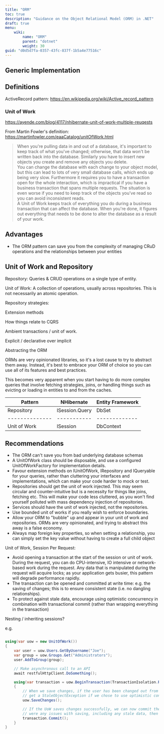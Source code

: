 ```yaml
---
title: "ORM"
toc: true
description: "Guidance on the Object Relational Model (ORM) in .NET"
draft: true
menu:
    wiki:
        name: "ORM"
        parent: "dotnet"
        weight: 30
guid: "d0d5d7fa-0357-43fc-837f-1b5a4e77516c"
---
```


## Generic Implementation

## Definitions

ActiveRecord pattern: https://en.wikipedia.org/wiki/Active_record_pattern

### Unit of Work

https://ayende.com/blog/4117/nhibernate-unit-of-work-multiple-reuqests

From Martin Fowler's definition: https://martinfowler.com/eaaCatalog/unitOfWork.html

>When you're pulling data in and out of a database, it's important to keep track of what you've changed; otherwise, that data won't be written back into the database. Similarly you have to insert new objects you create and remove any objects you delete.  
You can change the database with each change to your object model, but this can lead to lots of very small database calls, which ends up being very slow. Furthermore it requires you to have a transaction open for the whole interaction, which is impractical if you have a business transaction that spans multiple requests. The situation is even worse if you need to keep track of the objects you've read so you can avoid inconsistent reads.  
A Unit of Work keeps track of everything you do during a business transaction that can affect the database. When you're done, it figures out everything that needs to be done to alter the database as a result of your work.

## Advantages

* The ORM pattern can save you from the complexity of managing CRuD operations and the relationships between your entities

## Unit of Work and Repository

Repository: Queries & CRUD operations on a single type of entity.

Unit of Work: A collection of operations, usually across repositories. This is not necessarily an atomic operation.

Repository strategies:

Extension methods

How things relate to CQRS

Ambient transactions / unit of work.

Explicit / declarative over implicit

Abstracting the ORM

ORMs are very opinionated libraries, so it's a lost cause to try to abstract them away. Instead, it's best to embrace your ORM of choice so you can use all of its features and best practices.

This becomes very apparent when you start having to do more complex queries that involve fetching strategies, joins, or handling things such as evicting or loading in entities to and from the caches.

| Pattern | NHibernate | Entity Framework |
|---------|------------|------------------|
| Repository | ISession.Query | DbSet |
|--------------|-----------|-------------|
| Unit of Work | ISession | DbContext |

## Recommendations

* The ORM can't save you from bad underlying database schemas
* A UnitOfWork class should be disposable, and use a configured UnitOfWorkFactory for implementation details.
* Favour extension methods on IUnitOfWork, IRepository and IQueryable for your queries, rather than cluttering your interfaces and implementations, which can make your code harder to mock or test.
* Repositories should get the unit of work injected. This may seem circular and counter-intuitive but is a necessity for things like joins, fetching etc. This will make your code less cluttered, as you won't find yourself polluted with mass dependency injection of repositories.
* Services should have the unit of work injected, not the repositories.
* Use bounded unit of works if you really wish to enforce boundaries.
* Allow your ORM to "bubble" up and appear in your unit of work and repositories. ORMs are very opinionated, and trying to abstract this away is a false economy.
* Always map foreign key properties, so when setting a relationship, you can simply set the key value without having to create a full child object

 Unit of Work, Session Per Request:

* Avoid opening a transaction at the start of the session or unit of work. During the request, you can do CPU-intensive, IO intensive or network-based work during the request. Any data that is manipulated during the request will acquire locks; as your application gets busier, this pattern will degrade performance rapidly.
* The transaction can be opened and committed at write time: e.g. the saving of changes; this is to ensure consistent state (i.e. no dangling relationships).
* To protect against stale data, encourage using optimistic concurrency in combination with transactional commit (rather than wrapping everything in the transaction)

 Nesting / inheriting sessions?

e.g.

```csharp

using(var uow = new UnitOfWork())
{
    var user = uow.Users.GetByUsername("Joe");
    var group = uow.Groups.Get("Administrators");
    user.AddToGroup(group);

    // Make asynchronous call to an API
    await restfulHttpClient.DoSomething();

    using(var transaction = uow.BeginTransaction(TransactionIsolation.ReadCommitted))
    {
        // When we save changes, if the user has been changed out from under us, we could
        // get a StaleObjectException if we chose to use optimistic concurrency.
        uow.SaveChanges();

        // If the UoW saves changes successfully, we can now commit them with the transaction. If there
        // were any issues with saving, including any stale data, then our transaction will be rolled back.
        transaction.Commit();
    }
}

```
